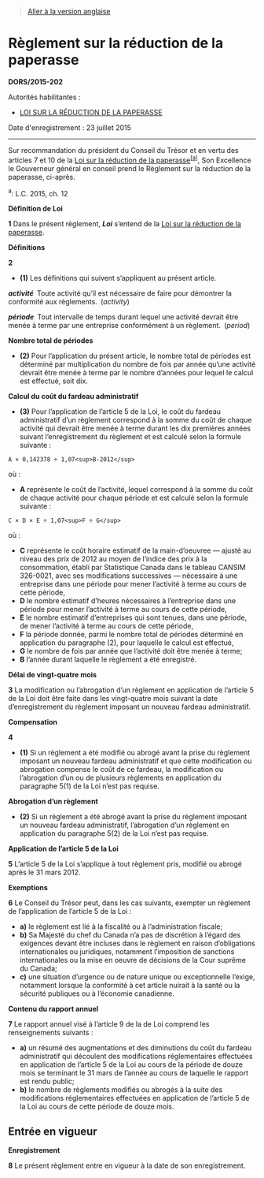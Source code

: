 > [Aller à la version anglaise](/en/Regulations/Statutory%20Orders%20and%20Regulations/2015/202.md)

# Règlement sur la réduction de la paperasse

**DORS/2015-202**

Autorités habilitantes : 
- [LOI SUR LA RÉDUCTION DE LA PAPERASSE](/fr/Lois/Lois%20du%20Canada/2015/ch.%2012.md)

Date d'enregistrement : 23 juillet 2015

----------

Sur recommandation du président du Conseil du Trésor et en vertu des articles 7 et 10 de la [Loi sur la réduction de la paperasse](/fr/Lois/Lois%20du%20Canada/2015/ch.%2012.md)<sup><a href='#nbp_81000-2-1995-f_hq_13163'>[a]</a></sup>, Son Excellence le Gouverneur général en conseil prend le Règlement sur la réduction de la paperasse, ci-après.

<a name='nbp_81000-2-1995-f_hq_13163'><sup>a</sup></a>: L.C. 2015, ch. 12<br />




**Définition de Loi**

**1** Dans le présent règlement, ***Loi*** s’entend de la [Loi sur la réduction de la paperasse](/fr/Lois/Lois%20du%20Canada/2015/ch.%2012.md).




**Définitions**

**2** 

- **(1)** Les définitions qui suivent s’appliquent au présent article.

***activité*** Toute activité qu’il est nécessaire de faire pour démontrer la conformité aux règlements. (*activity*)

***période*** Tout intervalle de temps durant lequel une activité devrait être menée à terme par une entreprise conformément à un règlement. (*period*)

**Nombre total de périodes**

- **(2)** Pour l’application du présent article, le nombre total de périodes est déterminé par multiplication du nombre de fois par année qu’une activité devrait être menée à terme par le nombre d’années pour lequel le calcul est effectué, soit dix.

**Calcul du coût du fardeau administratif**

- **(3)** Pour l’application de l’article 5 de la Loi, le coût du fardeau administratif d’un règlement correspond à la somme du coût de chaque activité qui devrait être menée à terme durant les dix premières années suivant l’enregistrement du règlement et est calculé selon la formule suivante :
```
A × 0,142378 ÷ 1,07<sup>B-2012</sup>
```
où :
- **A** représente le coût de l’activité, lequel correspond à la somme du coût de chaque activité pour chaque période et est calculé selon la formule suivante :
```
C × D × E ÷ 1,07<sup>F ÷ G</sup>
```
où :
- **C** représente le coût horaire estimatif de la main-d’oeuvree — ajusté au niveau des prix de 2012 au moyen de l’indice des prix à la consommation, établi par Statistique Canada dans le tableau CANSIM 326-0021, avec ses modifications successives — nécessaire à une entreprise dans une période pour mener l’activité à terme au cours de cette période,
- **D** le nombre estimatif d’heures nécessaires à l’entreprise dans une période pour mener l’activité à terme au cours de cette période,
- **E** le nombre estimatif d’entreprises qui sont tenues, dans une période, de mener l’activité à terme au cours de cette période,
- **F** la période donnée, parmi le nombre total de périodes déterminé en application du paragraphe (2), pour laquelle le calcul est effectué,
- **G** le nombre de fois par année que l’activité doit être menée à terme;
- **B** l’année durant laquelle le règlement a été enregistré.




**Délai de vingt-quatre mois**

**3** La modification ou l’abrogation d’un règlement en application de l’article 5 de la Loi doit être faite dans les vingt-quatre mois suivant la date d’enregistrement du règlement imposant un nouveau fardeau administratif.




**Compensation**

**4** 

- **(1)** Si un règlement a été modifié ou abrogé avant la prise du règlement imposant un nouveau fardeau administratif et que cette modification ou abrogation compense le coût de ce fardeau, la modification ou l’abrogation d’un ou de plusieurs règlements en application du paragraphe 5(1) de la Loi n’est pas requise.

**Abrogation d’un règlement**

- **(2)** Si un règlement a été abrogé avant la prise du règlement imposant un nouveau fardeau administratif, l’abrogation d’un règlement en application du paragraphe 5(2) de la Loi n’est pas requise.




**Application de l’article 5 de la Loi**

**5** L’article 5 de la Loi s’applique à tout règlement pris, modifié ou abrogé après le 31 mars 2012.




**Exemptions**

**6** Le Conseil du Trésor peut, dans les cas suivants, exempter un règlement de l’application de l’article 5 de la Loi :
- **a)** le règlement est lié à la fiscalité ou à l’administration fiscale;
- **b)** Sa Majesté du chef du Canada n’a pas de discrétion à l’égard des exigences devant être incluses dans le règlement en raison d’obligations internationales ou juridiques, notamment l’imposition de sanctions internationales ou la mise en oeuvre de décisions de la Cour suprême du Canada;
- **c)** une situation d’urgence ou de nature unique ou exceptionnelle l’exige, notamment lorsque la conformité à cet article nuirait à la santé ou la sécurité publiques ou à l’économie canadienne.




**Contenu du rapport annuel**

**7** Le rapport annuel visé à l’article 9 de la de Loi comprend les renseignements suivants :
- **a)** un résumé des augmentations et des diminutions du coût du fardeau administratif qui découlent des modifications réglementaires effectuées en application de l’article 5 de la Loi au cours de la période de douze mois se terminant le 31 mars de l’année au cours de laquelle le rapport est rendu public;
- **b)** le nombre de règlements modifiés ou abrogés à la suite des modifications réglementaires effectuées en application de l’article 5 de la Loi au cours de cette période de douze mois.




## Entrée en vigueur



**Enregistrement**

**8** Le présent règlement entre en vigueur à la date de son enregistrement.


